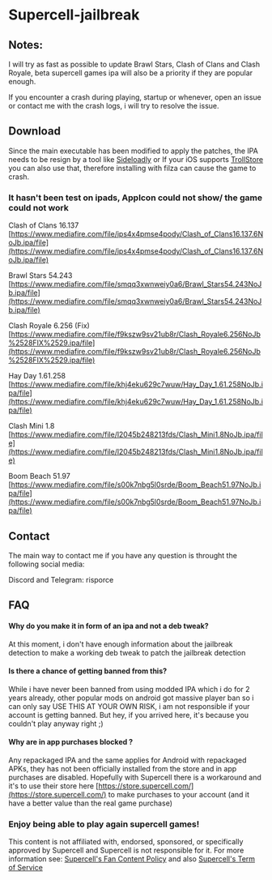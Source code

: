 # Supercell-jailbreak
## Notes: ##

I will try as fast as possible to update Brawl Stars, Clash of Clans and Clash Royale, beta supercell games ipa will also be a priority if they are popular enough.

If you encounter a crash during playing, startup or whenever, open an issue or contact me with the crash logs, i will try to resolve the issue.


## Download ##

Since the main executable has been modified to apply the patches, the IPA needs to be resign by a tool like [Sideloadly](https://sideloadly.io/) or If your iOS supports [TrollStore](https://github.com/opa334/TrollStore) you can also use that, therefore installing with filza can cause the game to crash.

### It hasn't been test on ipads, AppIcon could not show/ the game could not work ###

Clash of Clans 16.137 [https://www.mediafire.com/file/ips4x4pmse4pody/Clash_of_Clans16.137.6NoJb.ipa/file](https://www.mediafire.com/file/ips4x4pmse4pody/Clash_of_Clans16.137.6NoJb.ipa/file)

Brawl Stars 54.243 [https://www.mediafire.com/file/smqq3xwnweiy0a6/Brawl_Stars54.243NoJb.ipa/file](https://www.mediafire.com/file/smqq3xwnweiy0a6/Brawl_Stars54.243NoJb.ipa/file)

Clash Royale 6.256 (Fix) [https://www.mediafire.com/file/f9kszw9sv21ub8r/Clash_Royale6.256NoJb%2528FIX%2529.ipa/file](https://www.mediafire.com/file/f9kszw9sv21ub8r/Clash_Royale6.256NoJb%2528FIX%2529.ipa/file)

Hay Day 1.61.258 [https://www.mediafire.com/file/khj4eku629c7wuw/Hay_Day_1.61.258NoJb.ipa/file](https://www.mediafire.com/file/khj4eku629c7wuw/Hay_Day_1.61.258NoJb.ipa/file)

Clash Mini 1.8 [https://www.mediafire.com/file/l2045b248213fds/Clash_Mini1.8NoJb.ipa/file](https://www.mediafire.com/file/l2045b248213fds/Clash_Mini1.8NoJb.ipa/file)

Boom Beach 51.97 [https://www.mediafire.com/file/s00k7nbg5l0srde/Boom_Beach51.97NoJb.ipa/file](https://www.mediafire.com/file/s00k7nbg5l0srde/Boom_Beach51.97NoJb.ipa/file)

## Contact ##
The main way to contact me if you have any question is throught the following social media:

Discord and Telegram: risporce

## FAQ ##

####  Why do you make it in form of an ipa and not a deb tweak? ####
At this moment, i don't have enough information about the jailbreak detection to make a working deb tweak to patch the jailbreak detection

#### Is there a chance of getting banned from this? #### 
While i have never been banned from using modded IPA which i do for 2 years already, other popular mods on android got massive player ban so i can only say USE THIS AT YOUR OWN RISK, i am not responsible if your account is getting banned. But hey, if you arrived here, it's because you couldn't play anyway right ;)

#### Why are in app purchases blocked ? ####
Any repackaged IPA and the same applies for Android with repackaged APKs, they has not been officially installed from the store and in app purchases are disabled. Hopefully with Supercell there is a workaround and it's to use their store here [https://store.supercell.com/](https://store.supercell.com/) to make purchases to your account (and it have a better value than the real game purchase)

### Enjoy being able to play again supercell games! ###
This content is not affiliated with, endorsed, sponsored, or specifically approved by Supercell and Supercell is not responsible for it. For more information see: [Supercell's Fan Content Policy](https://supercell.com/en/fan-content-policy/) and also [Supercell's Term of Service](https://supercell.com/en/terms-of-service/)
